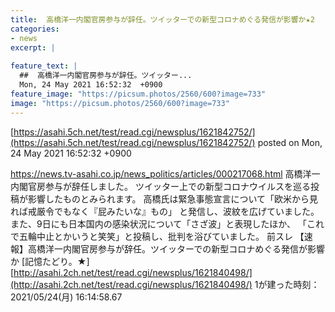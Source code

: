 ```yaml
---
title:  高橋洋一内閣官房参与が辞任。ツイッターでの新型コロナめぐる発信が影響か★2  
categories:
- news
excerpt: |
  
feature_text: |
  ##  高橋洋一内閣官房参与が辞任。ツイッター...
  Mon, 24 May 2021 16:52:32  +0900
feature_image: "https://picsum.photos/2560/600?image=733"
image: "https://picsum.photos/2560/600?image=733"
---
```


[https://asahi.5ch.net/test/read.cgi/newsplus/1621842752/](https://asahi.5ch.net/test/read.cgi/newsplus/1621842752/)
posted on Mon, 24 May 2021 16:52:32  +0900

<!--more-->

https://news.tv-asahi.co.jp/news_politics/articles/000217068.html 高橋洋一内閣官房参与が辞任しました。 ツイッター上での新型コロナウイルスを巡る投稿が影響したものとみられます。 高橋氏は緊急事態宣言について「欧米から見れば戒厳令でもなく『屁みたいな』もの」 と発信し、波紋を広げていました。 また、9日にも日本国内の感染状況について「さざ波」と表現したほか、 「これで五輪中止とかいうと笑笑」と投稿し、批判を浴びていました。 前スレ 【速報】高橋洋一内閣官房参与が辞任。ツイッターでの新型コロナめぐる発信が影響か [記憶たどり。★] [http://asahi.2ch.net/test/read.cgi/newsplus/1621840498/](http://asahi.2ch.net/test/read.cgi/newsplus/1621840498/) 1が建った時刻：2021/05/24(月) 16:14:58.67
